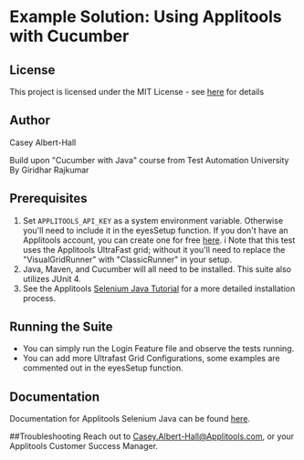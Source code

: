 # Example Solution: Using Applitools with Cucumber


## License

This project is licensed under the MIT License - see [here](https://mit-license.org/) for details

## Author
Casey Albert-Hall

Build upon "Cucumber with Java" course from Test Automation University By Giridhar Rajkumar

## Prerequisites

1. Set `APPLITOOLS_API_KEY` as a system environment variable. Otherwise you'll need to include it in the eyesSetup function.
   If you don't have an Applitools account, you can create one for free [here](https://auth.applitools.com/users/register). i
   Note that this test uses the Applitools UltraFast grid; without it you'll need to replace the "VisualGridRunner" with "ClassicRunner" in your setup.  
2. Java, Maven, and Cucumber will all need to be installed. This suite also utilizes JUnit 4. 
3. See the Applitools [Selenium Java Tutorial](https://applitools.com/tutorials/selenium-java.html#running-tests-with-applitools) for a more detailed installation process. 

## Running the Suite
- You can simply run the Login Feature file and observe the tests running. 
- You can add more Ultrafast Grid Configurations, some examples are commented out in the eyesSetup function. 

## Documentation
Documentation for Applitools Selenium Java can be found [here](https://applitools.com/docs/api/eyes-sdk/index-gen/classindex-selenium-java.html). 

##Troubleshooting
Reach out to Casey.Albert-Hall@Applitools.com, or your Applitools Customer Success Manager. 